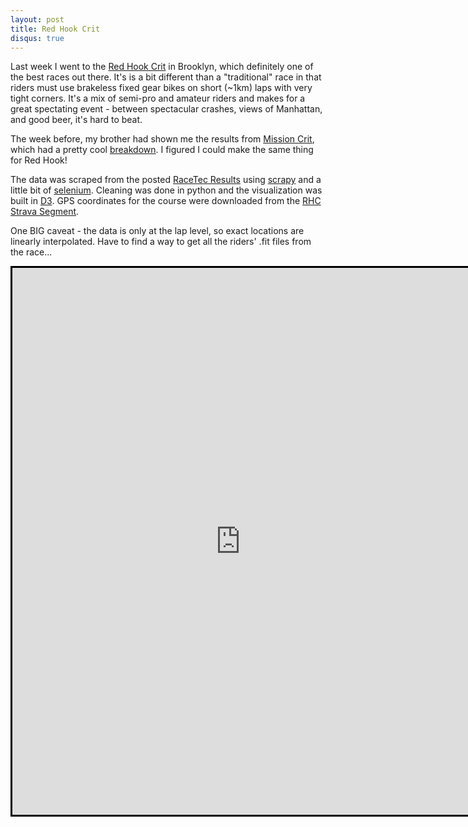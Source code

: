 ```yaml
---
layout: post
title: Red Hook Crit
disqus: true
---
```


Last week I went to the [Red Hook Crit](https://redhookcrit.com/) in Brooklyn, which definitely one of the best races out there. It's is a bit different than a "traditional" race in that riders must use brakeless fixed gear bikes on short (~1km) laps with very tight corners. It's a mix of semi-pro and amateur riders and makes for a great spectating event - between spectacular crashes, views of Manhattan, and good beer, it's hard to beat.

The week before, my brother had shown me the results from [Mission Crit](http://www.missioncrit.com/), which had a pretty cool [breakdown](http://www.results.crossmgr.com/2018/04-21/2018-04-21-Mission%20Crit%20V-r9-.html?raceCat=Final%20%28Men%29). I figured I could make the same thing for Red Hook!

The data was scraped from the posted [RaceTec Results](http://www.racetecresults.com/Results.aspx?CId=17063&RId=153) using [scrapy](https://scrapy.org/) and a little bit of [selenium](https://www.seleniumhq.org/). Cleaning was done in python and the visualization was built in [D3](https://d3js.org/). GPS coordinates for the course were downloaded from the [RHC Strava Segment](https://www.strava.com/segments/17511578).

One BIG caveat - the data is only at the lap level, so exact locations are linearly interpolated. Have to find a way to get all the riders' .fit files from the race...

<iframe src="https://bgentry91.github.io/RHC/" style="border:3px black solid;" width = "730" height="875" scrolling="no"></iframe>